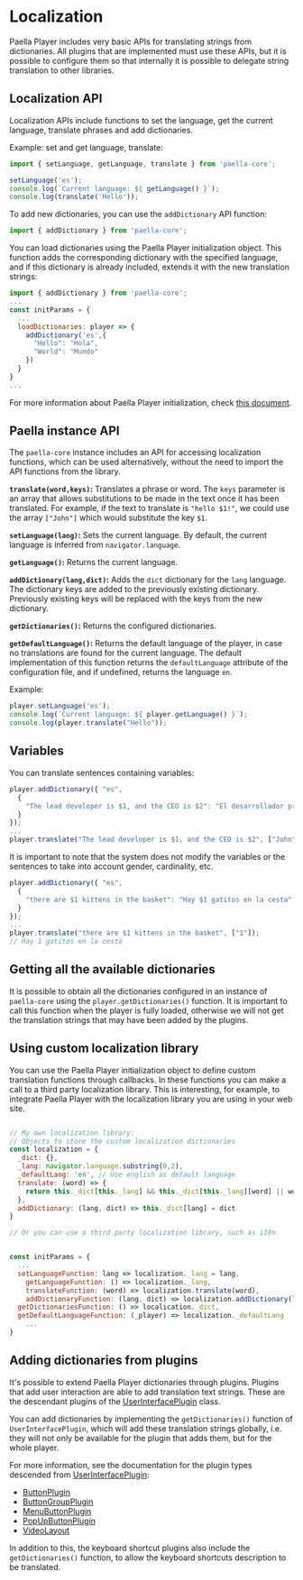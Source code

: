 # Localization

Paella Player includes very basic APIs for translating strings from dictionaries. All plugins that are implemented must use these APIs, but it is possible to configure them so that internally it is possible to delegate string translation to other libraries.



## Localization API

Localization APIs include functions to set the language, get the current language, translate phrases and add dictionaries.

Example: set and get language, translate:


```javascript
import { setLanguage, getLanguage, translate } from 'paella-core';

setLanguage('es');
console.log(`Current language: ${ getLanguage() }`);
console.log(translate('Hello'));
```

To add new dictionaries, you can use the `addDictionary` API function:

```javascript
import { addDictionary } from 'paella-core';
```



You can load dictionaries using the Paella Player initialization object. This function adds the corresponding dictionary with the specified language, and if this dictionary is already included, extends it with the new translation strings:

```javascript
import { addDictionary } from 'paella-core';
...
const initParams = {
  ...
  loadDictionaries: player => {
    addDictionary('es',{
      "Hello": "Hola",
      "World": "Mundo"
    })
  }
}
...
```

For more information about Paella Player initialization, check [this document](initialization.md).

## Paella instance API

The `paella-core` instance includes an API for accessing localization functions, which can be used alternatively, without the need to import the API functions from the library.

**`translate(word,keys)`:** Translates a phrase or word. The `keys` parameter is an array that allows substitutions to be made in the text once it has been translated. For example, if the text to translate is `"hello $1!"`, we could use the array `["John"]` which would substitute the key `$1`.

**`setLanguage(lang)`:** Sets the current language. By default, the current language is inferred from `navigator.language`.

**`getLanguage()`:** Returns the current language.

**`addDictionary(lang,dict)`:** Adds the `dict` dictionary for the `lang` language. The dictionary keys are added to the previously existing dictionary. Previously existing keys will be replaced with the keys from the new dictionary.

**`getDictionaries()`:** Returns the configured dictionaries.

**`getDefaultLanguage()`:** Returns the default language of the player, in case no translations are found for the current language. The default implementation of this function returns the `defaultLanguage` attribute of the configuration file, and if undefined, returns the language `en`.


Example: 

```javascript
player.setLanguage('es');
console.log(`Current language: ${ player.getLanguage() }`);
console.log(player.translate("Hello"));
```

## Variables

You can translate sentences containing variables:

```js
player.addDictionary({ "es",
  {
    "The lead developer is $1, and the CEO is $2": "El desarrollador principal es $1, y el CEO es $2"
  }
});
...
player.translate("The lead developer is $1, and the CEO is $2", ["John","Mary"]);
```

It is important to note that the system does not modify the variables or the sentences to take into account gender, cardinality, etc.

```js
player.addDictionary({ "es",
  {
    "there are $1 kittens in the basket": "Hay $1 gatitos en la cesta"
  }
});
...
player.translate("there are $1 kittens in the basket", ["1"]);
// Hay 1 gatitos en la cesta
```

## Getting all the available dictionaries

It is possible to obtain all the dictionaries configured in an instance of `paella-core` using the `player.getDictionaries()` function. It is important to call this function when the player is fully loaded, otherwise we will not get the translation strings that may have been added by the plugins.

## Using custom localization library

You can use the Paella Player initialization object to define custom translation functions through callbacks. In these functions you can make a call to a third party localization library. This is interesting, for example, to integrate Paella Player with the localization library you are using in your web site.



```javascript

// My own localization library:
// Objects to store the custom localization dictionaries
const localization = {
  _dict: {},
  _lang: navigator.language.substring(0,2),
  _defaultLang: 'en', // Use english as default language
  translate: (word) => {
    return this._dict[this._lang] && this._dict[this._lang][word] || word;
  },
  addDictionary: (lang, dict) => this._dict[lang] = dict
}

// Or you can use a third party localization library, such as i18n


const initParams = {
  ...
  setLanguageFunction: lang => localization._lang = lang,
	getLanguageFunction: () => localization._lang,
	translateFunction: (word) => localization.translate(word),
	addDictionaryFunction: (lang, dict) => localization.addDictionary(lang,dict),
  getDictionariesFunction: () => localication._dict,
  getDefaultLanguageFunction: (_player) => localization._defaultLang
	...
}
```



## Adding dictionaries from plugins

It's possible to extend Paella Player dictionaries through plugins. Plugins that add user interaction are able to add translation text strings. These are the descendant plugins of the [UserInterfacePlugin](user_interface_plugin.md) class.

You can add dictionaries by implementing the `getDictionaries()` function of `UserInterfacePlugin`, which will add these translation strings globally, i.e. they will not only be available for the plugin that adds them, but for the whole player. 

For more information, see the documentation for the plugin types descended from [UserInterfacePlugin](user_interface_plugin.md):

- [ButtonPlugin](button_plugin.md)
- [ButtonGroupPlugin](button_group_plugin.md)
- [MenuButtonPlugin](menu_button_plugin.md)
- [PopUpButtonPlugin](popup_button_plugin.md)
- [VideoLayout](video_layout.md)

In addition to this, the keyboard shortcut plugins also include the `getDictionaries()` function, to allow the keyboard shortcuts description to be translated.

